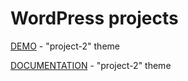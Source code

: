 WordPress projects
=========
<a href="http://www.web-dev-pro.com/blog" target="_blank">DEMO</a> - "project-2" theme

<a href="http://www.web-dev-pro.com/blog/wp-content/uploads/2013/07/documentation.pdf" target="_blank">DOCUMENTATION</a> - "project-2" theme

